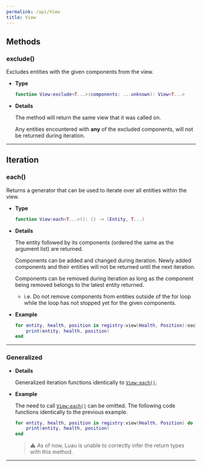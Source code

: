 ```yaml
---
permalink: /api/View
title: View
---
```


## Methods

### exclude()

Excludes entities with the given components from the view.

- **Type**

    ```lua
    function View:exclude<T...>(components: ...unknown): View<T...>
    ```

- **Details**

    The method will return the same view that it was called on.

    Any entities encountered with **any** of the excluded components, will not be returned during iteration.

---

## Iteration

### each()

Returns a generator that can be used to iterate over all entities within the view.

- **Type**

    ```lua
    function View:each<T...>(): () -> (Entity, T...)
    ```

- **Details**

    The entity followed by its components (ordered the same as the argument list) are returned.

    Components can be added and changed during iteration. Newly added components and their entities will not be returned until the next iteration.

    Components can be removed during iteration as long as the component being removed belongs to the latest entity returned.
    - i.e. Do not remove components from entities outside of the for loop while the loop has not stopped yet for the given components.

    

- **Example**

    ```lua
    for entity, health, position in registry:view(Health, Position):each() do
        print(entity, health, position)
    end
    ```

---

### Generalized

- **Details**
  
  Generalized iteration functions identically to [`View:each()`](View#each).

- **Example**

    The need to call [`View:each()`](View#each) can be omitted.
    The following code functions identically to the previous example.

    ```lua
    for entity, health, position in registry:view(Health, Position) do
        print(entity, health, position)
    end
    ```

    > ⚠️ As of now, Luau is unable to correctly infer the return types with this method.

---
